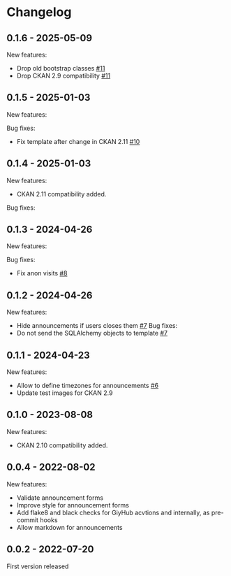 # Changelog

## 0.1.6 - 2025-05-09

New features:
 - Drop old bootstrap classes [#11](https://github.com/okfn/ckanext-announcements/pull/11)
 - Drop CKAN 2.9 compatibility [#11](https://github.com/okfn/ckanext-announcements/pull/11)

## 0.1.5 - 2025-01-03

New features:

Bug fixes:
 - Fix template after change in CKAN 2.11 [#10](https://github.com/okfn/ckanext-announcements/pull/10)

## 0.1.4 - 2025-01-03

New features:
 - CKAN 2.11 compatibility added.

Bug fixes:

## 0.1.3 - 2024-04-26

New features:

Bug fixes:
 - Fix anon visits [#8](https://github.com/okfn/ckanext-announcements/pull/8)

## 0.1.2 - 2024-04-26

New features:
 - Hide announcements if users closes them [#7](https://github.com/okfn/ckanext-announcements/pull/7)
Bug fixes:
 - Do not send the SQLAlchemy objects to template [#7](https://github.com/okfn/ckanext-announcements/pull/7)

## 0.1.1 - 2024-04-23

New features:
 - Allow to define timezones for announcements [#6](https://github.com/okfn/ckanext-announcements/pull/6)
 - Update test images for CKAN 2.9

## 0.1.0 - 2023-08-08
New features:
 - CKAN 2.10 compatibility added.

## 0.0.4 - 2022-08-02
New features:
 - Validate announcement forms
 - Improve style for announcement forms
 - Add flake8 and black checks for GiyHub acvtions and internally, as pre-commit hooks
 - Allow markdown for announcements

## 0.0.2 - 2022-07-20
First version released
